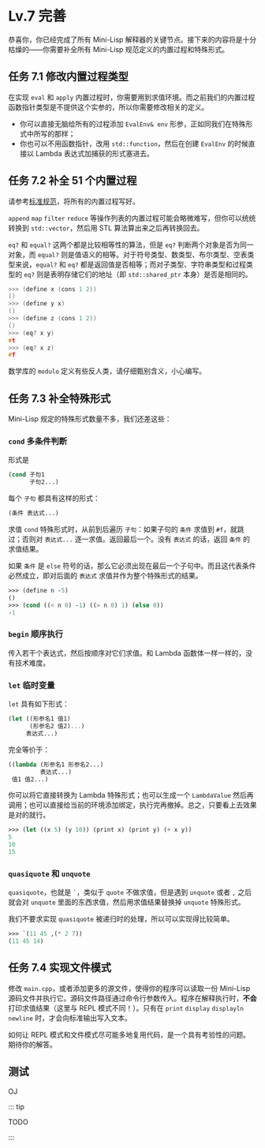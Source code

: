# Lv.7 完善

恭喜你，你已经完成了所有 Mini-Lisp 解释器的关键节点。接下来的内容将是十分枯燥的——你需要补全所有 Mini-Lisp 规范定义的内置过程和特殊形式。

## 任务 7.1 修改内置过程类型

在实现 `eval` 和 `apply` 内置过程时，你需要用到求值环境。而之前我们的内置过程函数指针类型是不提供这个实参的，所以你需要修改相关的定义。
- 你可以直接无脑给所有的过程添加 `EvalEnv& env` 形参，正如同我们在特殊形式中所写的那样；
- 你也可以不用函数指针，改用 `std::function`，然后在创建 `EvalEnv` 的时候直接以 Lambda 表达式加捕获的形式塞进去。

## 任务 7.2 补全 51 个内置过程

请参考[标准规范](https://pku-software.github.io/mini-lisp-spec/)，将所有的内置过程写好。

`append` `map` `filter` `reduce` 等操作列表的内置过程可能会略微难写，但你可以统统转换到 `std::vector`，然后用 STL 算法算出来之后再转换回去。

`eq?` 和 `equal?` 这两个都是比较相等性的算法，但是 `eq?` 判断两个对象是否为同一对象，而 `equal?` 则是值语义的相等。对于符号类型、数类型、布尔类型、空表类型来说，`equal?` 和 `eq?` 都是返回值是否相等；而对子类型、字符串类型和过程类型的 `eq?` 则是表明存储它们的地址（即 `std::shared_ptr` 本身）是否是相同的。

```cpp
>>> (define x (cons 1 2))
()
>>> (define y x)
()
>>> (define z (cons 1 2))
()
>>> (eq? x y)
#t
>>> (eq? x z)
#f
```

数学库的 `modulo` 定义有些反人类，请仔细甄别含义，小心编写。

## 任务 7.3 补全特殊形式

Mini-Lisp 规定的特殊形式数量不多，我们还差这些：

### `cond` 多条件判断

形式是

```scheme
(cond 子句1
      子句2...)
```

每个 `子句` 都具有这样的形式：

```scheme
(条件 表达式...)
```

求值 `cond` 特殊形式时，从前到后遍历 `子句`：如果子句的 `条件` 求值到 `#f`，就跳过；否则对 `表达式...` 逐一求值。返回最后一个。没有 `表达式` 的话，返回 `条件` 的求值结果。

如果 `条件` 是 `else` 符号的话，那么它必须出现在最后一个子句中。而且这代表条件必然成立，即对后面的 `表达式` 求值并作为整个特殊形式的结果。

```scheme
>>> (define n -5)
()
>>> (cond ((< n 0) -1) ((> n 0) 1) (else 0))
-1
```

### `begin` 顺序执行

传入若干个表达式，然后按顺序对它们求值。和 Lambda 函数体一样一样的，没有技术难度。

### `let` 临时变量

`let` 具有如下形式：

```scheme
(let ((形参名1 值1)
      (形参名2 值2)...)
     表达式...)
```

完全等价于：

```scheme
((lambda (形参名1 形参名2...)
         表达式...)
 值1 值2...)
```

你可以将它直接转换为 Lambda 特殊形式；也可以生成一个 `LambdaValue` 然后再调用；也可以直接给当前的环境添加绑定，执行完再撤掉。总之，只要看上去效果是对的就行。

```scheme
>>> (let ((x 5) (y 10)) (print x) (print y) (+ x y))
5
10
15
```

### `quasiquote` 和 `unquote`

`quasiquote`，也就是 `` ` ``，类似于 `quote` 不做求值，但是遇到 `unquote` 或者 `,` 之后就会对 `unquote` 里面的东西求值，然后用求值结果替换掉 `unquote` 特殊形式。

我们不要求实现 `quasiquote` 被递归时的处理，所以可以实现得比较简单。

```scheme
>>> `(11 45 ,(* 2 7))
(11 45 14)
```

## 任务 7.4 实现文件模式

修改 `main.cpp`，或者添加更多的源文件，使得你的程序可以读取一份 Mini-Lisp 源码文件并执行它。源码文件路径通过命令行参数传入。程序在解释执行时，**不会**打印求值结果（这里与 REPL 模式不同！）。只有在 `print` `display` `displayln` `newline` 时，才会向标准输出写入文本。

如何让 REPL 模式和文件模式尽可能多地复用代码，是一个具有考验性的问题。期待你的解答。

## 测试

OJ

::: tip

TODO

:::
